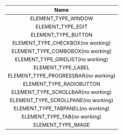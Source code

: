 |  Name |
|:-----------:|
| ELEMENT_TYPE_WINDOW |
| ELEMENT_TYPE_EDIT |
| ELEMENT_TYPE_BUTTON |
| ELEMENT_TYPE_CHECKBOX(no working) |
| ELEMENT_TYPE_COMBOBOX(no working) |
| ELEMENT_TYPE_GRIDLIST(no working) |
| ELEMENT_TYPE_LABEL |
| ELEMENT_TYPE_PROGRESSBAR(no working) |
| ELEMENT_TYPE_RADIOBUTTON |
| ELEMENT_TYPE_SCROLLBAR(no working) |
| ELEMENT_TYPE_SCROLLPANE(no working) |
| ELEMENT_TYPE_TABPANEL(no working) |
| ELEMENT_TYPE_TAB(no working) |
| ELEMENT_TYPE_IMAGE |